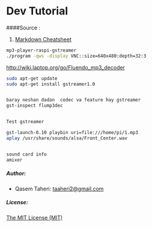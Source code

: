 

# Dev Tutorial
####Source :
1. [Markdown Cheatsheet](https://github.com/adam-p/markdown-here/wiki/Markdown-Cheatsheet)


````bash
mp3-player-raspi-gstreamer
./program -qws -display VNC::size=640x480:depth=32:3

````


http://wiki.laptop.org/go/Fluendo_mp3_decoder

````bash
sudo apt-get update 
sudo apt-get install gstreamer1.0


baray neshan dadan  codec va feature hay gstreamer
gst-inspect flump3dec


Test gstreamer

gst-launch-0.10 playbin uri=file:///home/pi/1.mp3
aplay /usr/share/sounds/alsa/Front_Center.wav


sound card info
amixer 

````


##### Author:

* Qasem Taheri: taaheri2@gmail.com


##### License:
 [The MIT License (MIT)](http://opensource.org/licenses/MIT)


